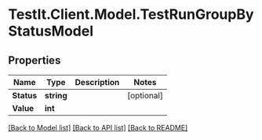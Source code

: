 # TestIt.Client.Model.TestRunGroupByStatusModel

## Properties

Name | Type | Description | Notes
------------ | ------------- | ------------- | -------------
**Status** | **string** |  | [optional] 
**Value** | **int** |  | 

[[Back to Model list]](../README.md#documentation-for-models) [[Back to API list]](../README.md#documentation-for-api-endpoints) [[Back to README]](../README.md)

